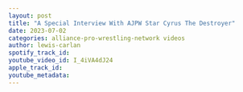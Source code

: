 ```yaml
---
layout: post
title: "A Special Interview With AJPW Star Cyrus The Destroyer"
date: 2023-07-02
categories: alliance-pro-wrestling-network videos
author: lewis-carlan
spotify_track_id: 
youtube_video_id: I_4iVA4dJ24
apple_track_id: 
youtube_metadata: 
---
```

